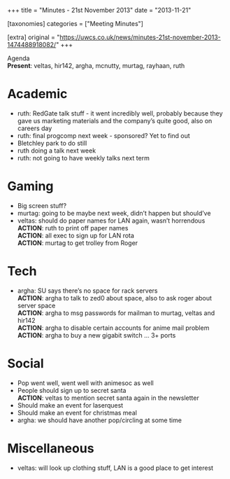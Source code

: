 +++
title = "Minutes - 21st November 2013"
date = "2013-11-21"

[taxonomies]
categories = ["Meeting Minutes"]

[extra]
original = "https://uwcs.co.uk/news/minutes-21st-november-2013-1474488918082/"
+++

Agenda  
**Present**: veltas, hir142, argha, mcnutty, murtag, rayhaan, ruth

# Academic

  - ruth: RedGate talk stuff - it went incredibly well, probably because they gave us marketing materials and the company’s quite good, also on careers day
  - ruth: final progcomp next week - sponsored? Yet to find out
  - Bletchley park to do still
  - ruth doing a talk next week
  - ruth: not going to have weekly talks next term

# Gaming

  - Big screen stuff?
  - murtag: going to be maybe next week, didn’t happen but should’ve
  - veltas: should do paper names for LAN again, wasn’t horrendous  
    **ACTION**: ruth to print off paper names  
    **ACTION**: all exec to sign up for LAN rota  
    **ACTION**: murtag to get trolley from Roger

# Tech

  - argha: SU says there’s no space for rack servers  
    **ACTION**: argha to talk to zed0 about space, also to ask roger about server space  
    **ACTION**: argha to msg passwords for mailman to murtag, veltas and hir142  
    **ACTION**: argha to disable certain accounts for anime mail problem  
    **ACTION**: argha to buy a new gigabit switch … 3+ ports

# Social

  - Pop went well, went well with animesoc as well
  - People should sign up to secret santa  
    **ACTION**: veltas to mention secret santa again in the newsletter
  - Should make an event for laserquest
  - Should make an event for christmas meal
  - argha: we should have another pop/circling at some time

# Miscellaneous

  - veltas: will look up clothing stuff, LAN is a good place to get interest
